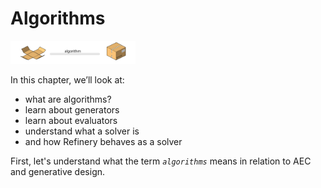 # Algorithms

<img src="../../.gitbook/assets/deeper/algorithm.png" style="width:200px;"/>

In this chapter, we’ll look at:

* what are algorithms?
* learn about generators
* learn about evaluators
* understand what a solver is
* and how Refinery behaves as a solver

First, let's understand what the term *`algorithms`* means in relation to AEC and generative design.
